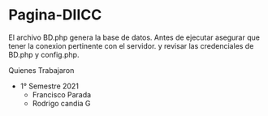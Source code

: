 # Pagina-DIICC
El archivo BD.php genera la base de datos.
Antes de ejecutar asegurar que tener la conexion pertinente con el servidor.
y revisar las credenciales de BD.php y config.php.


Quienes Trabajaron

- 1° Semestre 2021
  - Francisco Parada
  - Rodrigo candia G
